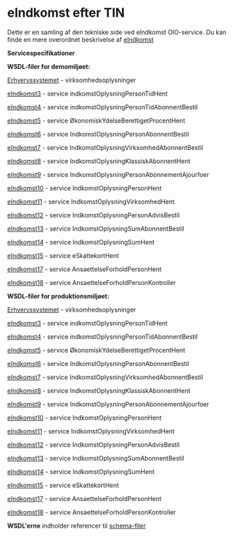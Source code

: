 # eIndkomst efter TIN
Dette er en samling af den tekniske side ved eIndkomst OIO-service. Du kan finde en mere overordnet beskrivelse af [eIndkomst](https://github.com/skat/eksternwiki/tree/main/services/demotin/eIndkomst)

**Servicespecifikationer**

**WSDL-filer for demomiljøet:**


[Erhvervssystemet](https://github.com/skat/eksternwiki/tree/main/services/demotin/ES) - virksomhedsoplysninger

[eIndkomst3](https://github.com/skat/eksternwiki/tree/main/services/demotin/eIndkomst3) - service indkomstOplysningPersonTidHent

[eIndkomst4](https://github.com/skat/eksternwiki/tree/main/services/demotin/eIndkomst4) - service indkomstOplysningPersonTidAbonnentBestil

[eIndkomst5](https://github.com/skat/eksternwiki/tree/main/services/demotin/eIndkomst5) - service ØkonomiskYdelseBerettigetProcentHent

[eIndkomst6](https://github.com/skat/eksternwiki/tree/main/services/demotin/eIndkomst6) - service IndkomstOplysningPersonAbonnentBestil

[eIndkomst7](https://github.com/skat/eksternwiki/tree/main/services/demotin/eIndkomst7) - service IndkomstOplysningVirksomhedAbonnentBestil

[eIndkomst8](https://github.com/skat/eksternwiki/tree/main/services/demotin/eIndkomst8) - service IndkomstOplysningKlassiskAbonnentHent

[eIndkomst9](https://github.com/skat/eksternwiki/tree/main/services/demotin/eIndkomst9) - service IndkomstOplysningPersonAbonnementAjourfoer

[eIndkomst10](https://github.com/skat/eksternwiki/tree/main/services/demotin/eIndkomst10) - service IndkomstOplysningPersonHent

[eIndkomst11](https://github.com/skat/eksternwiki/tree/main/services/demotin/eIndkomst11) - service IndkomstOplysningVirksomhedHent

[eIndkomst12](https://github.com/skat/eksternwiki/tree/main/services/demotin/eIndkomst12) - service IndkomstOplysningPersonAdvisBestil

[eIndkomst13](https://github.com/skat/eksternwiki/tree/main/services/demotin/eIndkomst13) - service IndkomstOplysningSumAbonnentBestil

[eIndkomst14](https://github.com/skat/eksternwiki/tree/main/services/demotin/eIndkomst14) - service IndkomstOplysningSumHent

[eIndkomst15](https://github.com/skat/eksternwiki/tree/main/services/demotin/eIndkomst14) - service eSkattekortHent

[eIndkomst17](https://github.com/skat/eksternwiki/tree/main/services/demotin/eIndkomst14) - service AnsaettelseForholdPersonHent

[eIndkomst18](https://github.com/skat/eksternwiki/tree/main/services/demotin/eIndkomst18) - service AnsaettelseForholdPersonKontroller


**WSDL-filer for produktionsmiljøet:**

[Erhvervssystemet]((https://github.com/skat/eksternwiki/tree/main/services/prodtin/ES)) - virksomhedsoplysninger

[eIndkomst3](https://github.com/skat/eksternwiki/tree/main/services/prodtin/eIndkomst3) - service indkomstOplysningPersonTidHent

[eIndkomst4](https://github.com/skat/eksternwiki/tree/main/services/prodtin/eIndkomst4) - service indkomstOplysningPersonTidAbonnentBestil

[eIndkomst5](https://github.com/skat/eksternwiki/tree/main/services/prodtin/eIndkomst5) - service ØkonomiskYdelseBerettigetProcentHent

[eIndkomst6](https://github.com/skat/eksternwiki/tree/main/services/prodtin/eIndkomst6) - service IndkomstOplysningPersonAbonnentBestil

[eIndkomst7](https://github.com/skat/eksternwiki/tree/main/services/prodtin/eIndkomst7) - service IndkomstOplysningVirksomhedAbonnentBestil

[eIndkomst8](https://github.com/skat/eksternwiki/tree/main/services/prodtin/eIndkomst8) - service IndkomstOplysningKlassiskAbonnentHent

[eIndkomst9](https://github.com/skat/eksternwiki/tree/main/services/prodtin/eIndkomst9) - service IndkomstOplysningPersonAbonnementAjourfoer

[eIndkomst10](https://github.com/skat/eksternwiki/tree/main/services/prodtin/eIndkomst10) - service IndkomstOplysningPersonHent

[eIndkomst11](https://github.com/skat/eksternwiki/tree/main/services/prodtin/eIndkomst11) - service IndkomstOplysningVirksomhedHent

[eIndkomst12](https://github.com/skat/eksternwiki/tree/main/services/prodtin/eIndkomst12) - service IndkomstOplysningPersonAdvisBestil

[eIndkomst13](https://github.com/skat/eksternwiki/tree/main/services/prodtin/eIndkomst13) - service IndkomstOplysningSumAbonnentBestil

[eIndkomst14](https://github.com/skat/eksternwiki/tree/main/services/prodtin/eIndkomst14) - service IndkomstOplysningSumHent

[eIndkomst15](https://github.com/skat/eksternwiki/tree/main/services/prodtin/eIndkomst15) - service eSkattekortHent

[eIndkomst17](https://github.com/skat/eksternwiki/tree/main/services/prodtin/eIndkomst17) - service AnsaettelseForholdPersonHent

[eIndkomst18](https://github.com/skat/eksternwiki/tree/main/services/prodtin/eIndkomst18) - service AnsaettelseForholdPersonKontroller

**WSDL'erne** indholder referencer til [schema-filer](https://github.com/skat/eksternwiki/tree/main/oioxml/skat_dk/eIndkomst)
